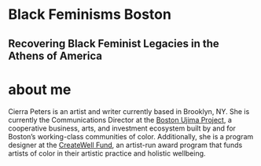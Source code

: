 # Black Feminisms Boston
## Recovering Black Feminist Legacies in the Athens of America

# about me
Cierra Peters is an artist and writer currently based in Brooklyn, NY. She is currently the Communications Director at the [Boston Ujima Project](www.ujimaboston.com), a cooperative business, arts, and investment ecosystem built by and for Boston’s working-class communities of color. Additionally, she is a program designer at the [CreateWell Fund](www.thecreatewell.org), an artist-run award program that funds artists of color in their artistic practice and holistic wellbeing.
